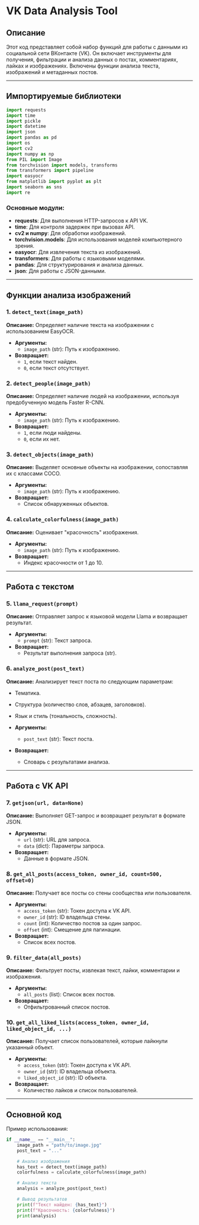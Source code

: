 # VK Data Analysis Tool

## Описание
Этот код представляет собой набор функций для работы с данными из социальной сети ВКонтакте (VK). Он включает инструменты для получения, фильтрации и анализа данных о постах, комментариях, лайках и изображениях. Включены функции анализа текста, изображений и метаданных постов.

---

## Импортируемые библиотеки

```python
import requests
import time
import pickle
import datetime
import json
import pandas as pd
import os
import cv2
import numpy as np
from PIL import Image
from torchvision import models, transforms
from transformers import pipeline
import easyocr
from matplotlib import pyplot as plt
import seaborn as sns
import re
```

### Основные модули:
- **requests**: Для выполнения HTTP-запросов к API VK.
- **time**: Для контроля задержек при вызовах API.
- **cv2 и numpy**: Для обработки изображений.
- **torchvision.models**: Для использования моделей компьютерного зрения.
- **easyocr**: Для извлечения текста из изображений.
- **transformers**: Для работы с языковыми моделями.
- **pandas**: Для структурирования и анализа данных.
- **json**: Для работы с JSON-данными.

---

## Функции анализа изображений

### 1. `detect_text(image_path)`
**Описание:** Определяет наличие текста на изображении с использованием EasyOCR.

- **Аргументы:**
  - `image_path` (str): Путь к изображению.
- **Возвращает:**
  - `1`, если текст найден.
  - `0`, если текст отсутствует.

### 2. `detect_people(image_path)`
**Описание:** Определяет наличие людей на изображении, используя предобученную модель Faster R-CNN.

- **Аргументы:**
  - `image_path` (str): Путь к изображению.
- **Возвращает:**
  - `1`, если люди найдены.
  - `0`, если их нет.

### 3. `detect_objects(image_path)`
**Описание:** Выделяет основные объекты на изображении, сопоставляя их с классами COCO.

- **Аргументы:**
  - `image_path` (str): Путь к изображению.
- **Возвращает:**
  - Список обнаруженных объектов.

### 4. `calculate_colorfulness(image_path)`
**Описание:** Оценивает "красочность" изображения.

- **Аргументы:**
  - `image_path` (str): Путь к изображению.
- **Возвращает:**
  - Индекс красочности от 1 до 10.

---

## Работа с текстом

### 5. `llama_request(prompt)`
**Описание:** Отправляет запрос к языковой модели Llama и возвращает результат.

- **Аргументы:**
  - `prompt` (str): Текст запроса.
- **Возвращает:**
  - Результат выполнения запроса (str).

### 6. `analyze_post(post_text)`
**Описание:** Анализирует текст поста по следующим параметрам:
  - Тематика.
  - Структура (количество слов, абзацев, заголовков).
  - Язык и стиль (тональность, сложность).

- **Аргументы:**
  - `post_text` (str): Текст поста.
- **Возвращает:**
  - Словарь с результатами анализа.

---

## Работа с VK API

### 7. `getjson(url, data=None)`
**Описание:** Выполняет GET-запрос и возвращает результат в формате JSON.

- **Аргументы:**
  - `url` (str): URL для запроса.
  - `data` (dict): Параметры запроса.
- **Возвращает:**
  - Данные в формате JSON.

### 8. `get_all_posts(access_token, owner_id, count=500, offset=0)`
**Описание:** Получает все посты со стены сообщества или пользователя.

- **Аргументы:**
  - `access_token` (str): Токен доступа к VK API.
  - `owner_id` (str): ID владельца стены.
  - `count` (int): Количество постов за один запрос.
  - `offset` (int): Смещение для пагинации.
- **Возвращает:**
  - Список всех постов.

### 9. `filter_data(all_posts)`
**Описание:** Фильтрует посты, извлекая текст, лайки, комментарии и изображения.

- **Аргументы:**
  - `all_posts` (list): Список всех постов.
- **Возвращает:**
  - Отфильтрованный список постов.

### 10. `get_all_liked_lists(access_token, owner_id, liked_object_id, ...)`
**Описание:** Получает список пользователей, которые лайкнули указанный объект.

- **Аргументы:**
  - `access_token` (str): Токен доступа к VK API.
  - `owner_id` (str): ID владельца объекта.
  - `liked_object_id` (str): ID объекта.
- **Возвращает:**
  - Количество лайков и список пользователей.

---

## Основной код

Пример использования:

```python
if __name__ == "__main__":
    image_path = "path/to/image.jpg"
    post_text = "..."

    # Анализ изображения
    has_text = detect_text(image_path)
    colorfulness = calculate_colorfulness(image_path)

    # Анализ текста
    analysis = analyze_post(post_text)

    # Вывод результатов
    print(f"Текст найден: {has_text}")
    print(f"Красочность: {colorfulness}")
    print(analysis)
